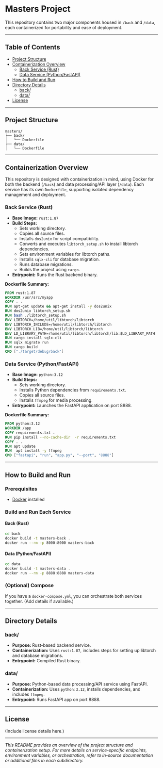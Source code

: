 # Masters Project

This repository contains two major components housed in `/back` and `/data`, each containerized for portability and ease of deployment.

---

## Table of Contents

- [Project Structure](#project-structure)
- [Containerization Overview](#containerization-overview)
  - [Back Service (Rust)](#back-service-rust)
  - [Data Service (Python/FastAPI)](#data-service-pythonfastapi)
- [How to Build and Run](#how-to-build-and-run)
- [Directory Details](#directory-details)
  - [back/](#back)
  - [data/](#data)
- [License](#license)

---

## Project Structure

```
masters/
├── back/
│   └── Dockerfile
├── data/
│   └── Dockerfile
```

---

## Containerization Overview

This repository is designed with containerization in mind, using Docker for both the backend (`/back`) and data processing/API layer (`/data`). Each service has its own `Dockerfile`, supporting isolated dependency management and deployment.

### Back Service (Rust)

- **Base Image:** `rust:1.87`
- **Build Steps:**
  - Sets working directory.
  - Copies all source files.
  - Installs `dos2unix` for script compatibility.
  - Converts and executes `libtorch_setup.sh` to install libtorch dependencies.
  - Sets environment variables for libtorch paths.
  - Installs `sqlx-cli` for database migration.
  - Runs database migrations.
  - Builds the project using `cargo`.
- **Entrypoint:** Runs the Rust backend binary.

**Dockerfile Summary:**
```dockerfile
FROM rust:1.87
WORKDIR /usr/src/myapp
COPY . .
RUN apt-get update && apt-get install -y dos2unix 
RUN dos2unix libtorch_setup.sh
RUN bash ./libtorch_setup.sh
ENV LIBTORCH=/home/util/libtorch/libtorch
ENV LIBTORCH_INCLUDE=/home/util/libtorch/libtorch
ENV LIBTORCH_LIB=/home/util/libtorch/libtorch
ENV LD_LIBRARY_PATH=/home/util/libtorch/libtorch/lib:$LD_LIBRARY_PATH
RUN cargo install sqlx-cli
RUN sqlx migrate run
RUN cargo build
CMD ["./target/debug/back"]
```

### Data Service (Python/FastAPI)

- **Base Image:** `python:3.12`
- **Build Steps:**
  - Sets working directory.
  - Installs Python dependencies from `requirements.txt`.
  - Copies all source files.
  - Installs `ffmpeg` for media processing.
- **Entrypoint:** Launches the FastAPI application on port 8888.

**Dockerfile Summary:**
```dockerfile
FROM python:3.12
WORKDIR /app
COPY requirements.txt .
RUN pip install --no-cache-dir  -r requirements.txt
COPY . .
RUN apt update
RUN  apt install -y ffmpeg
CMD ["fastapi", "run", "app.py", "--port", "8888"]
```

---

## How to Build and Run

### Prerequisites

- [Docker](https://docs.docker.com/get-docker/) installed

### Build and Run Each Service

#### Back (Rust)

```sh
cd back
docker build -t masters-back .
docker run --rm -p 8000:8000 masters-back
```

#### Data (Python/FastAPI)

```sh
cd data
docker build -t masters-data .
docker run --rm -p 8888:8888 masters-data
```

### (Optional) Compose

If you have a `docker-compose.yml`, you can orchestrate both services together. (Add details if available.)

---

## Directory Details

### back/

- **Purpose:** Rust-based backend service.
- **Containerization:** Uses `rust:1.87`, includes steps for setting up libtorch and database migrations.
- **Entrypoint:** Compiled Rust binary.

### data/

- **Purpose:** Python-based data processing/API service using FastAPI.
- **Containerization:** Uses `python:3.12`, installs dependencies, and includes `ffmpeg`.
- **Entrypoint:** Runs FastAPI app on port 8888.

---

## License

(Include license details here.)

---

_This README provides an overview of the project structure and containerization setup. For more details on service-specific endpoints, environment variables, or orchestration, refer to in-source documentation or additional files in each subdirectory._
